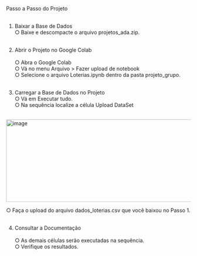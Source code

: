 Passo a Passo do Projeto<br><br>
1.	Baixar a Base de Dados<br>
○	Baixe e descompacte o arquivo projetos_ada.zip.<br><br>

2.	Abrir o Projeto no Google Colab<br><br>
○	Abra o Google Colab<br>
○	Vá no menu Arquivo > Fazer upload de notebook <br>
○	Selecione o arquivo Loterias.ipynb dentro da pasta projeto_grupo.<br><br>

3.	Carregar a Base de Dados no Projeto<br>
○	Vá em Executar tudo.<br>
○	Na sequência localize a célula Upload DataSet<br><br>

<img width="894" height="225" alt="image" src="https://github.com/user-attachments/assets/1a368ba6-5272-472a-88ac-bca9afb791bf" /><br>
 
○	Faça o upload do arquivo dados_loterias.csv que você baixou no Passo 1.<br><br>

4.	Consultar a Documentação<br><br>
○	As demais células serão executadas na sequência.<br>
○	Verifique os resultados.<br>
